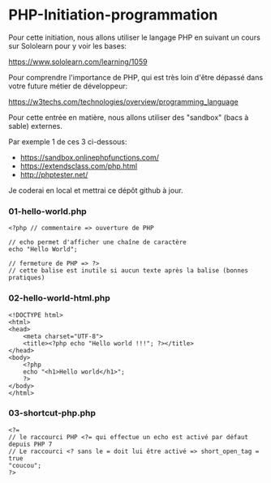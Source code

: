 # PHP-Initiation-programmation

Pour cette initiation, nous allons utiliser le langage PHP en suivant un cours sur Sololearn pour y voir les bases:

https://www.sololearn.com/learning/1059

Pour comprendre l'importance de PHP, qui est très loin d'être dépassé dans votre future métier de développeur:

https://w3techs.com/technologies/overview/programming_language

Pour cette entrée en matière, nous allons utiliser des "sandbox" (bacs à sable) externes.

Par exemple 1 de ces 3 ci-dessous:

- https://sandbox.onlinephpfunctions.com/
- https://extendsclass.com/php.html
- http://phptester.net/  

Je coderai en local et mettrai ce dépôt github à jour.

### 01-hello-world.php

    <?php // commentaire => ouverture de PHP

    // echo permet d'afficher une chaîne de caractère
    echo "Hello World";

    // fermeture de PHP => ?>
    // cette balise est inutile si aucun texte après la balise (bonnes pratiques)

### 02-hello-world-html.php

    <!DOCTYPE html>
    <html>
    <head>
        <meta charset="UTF-8">
        <title><?php echo "Hello world !!!"; ?></title>
    </head>
    <body>
        <?php
        echo "<h1>Hello world</h1>";
        ?>
    </body>
    </html>

### 03-shortcut-php.php

    <?=
    // le raccourci PHP <?= qui effectue un echo est activé par défaut depuis PHP 7
    // Le raccourci <? sans le = doit lui être activé => short_open_tag = true
    "coucou";
    ?>

